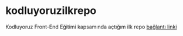 # kodluyoruzilkrepo
Kodluyoruz Front-End Eğitimi kapsamında açtığım ilk repo
[bağlantı linki](https://www.youtube.com/)